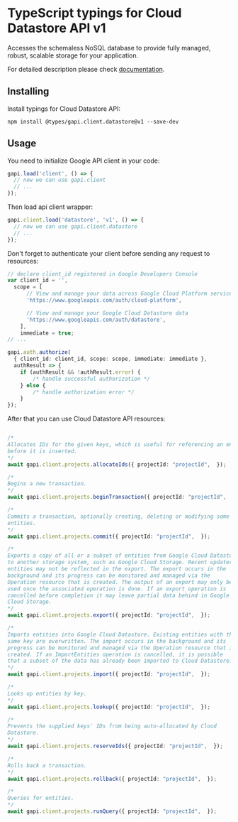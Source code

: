 # TypeScript typings for Cloud Datastore API v1

Accesses the schemaless NoSQL database to provide fully managed, robust, scalable storage for your application.

For detailed description please check [documentation](https://cloud.google.com/datastore/).

## Installing

Install typings for Cloud Datastore API:

```
npm install @types/gapi.client.datastore@v1 --save-dev
```

## Usage

You need to initialize Google API client in your code:

```typescript
gapi.load('client', () => {
  // now we can use gapi.client
  // ...
});
```

Then load api client wrapper:

```typescript
gapi.client.load('datastore', 'v1', () => {
  // now we can use gapi.client.datastore
  // ...
});
```

Don't forget to authenticate your client before sending any request to resources:

```typescript
// declare client_id registered in Google Developers Console
var client_id = '',
  scope = [ 
      // View and manage your data across Google Cloud Platform services
      'https://www.googleapis.com/auth/cloud-platform',

      // View and manage your Google Cloud Datastore data
      'https://www.googleapis.com/auth/datastore',
    ],
    immediate = true;
// ...

gapi.auth.authorize(
  { client_id: client_id, scope: scope, immediate: immediate },
  authResult => {
    if (authResult && !authResult.error) {
        /* handle successful authorization */
    } else {
        /* handle authorization error */
    }
});
```

After that you can use Cloud Datastore API resources:

```typescript

/*
Allocates IDs for the given keys, which is useful for referencing an entity
before it is inserted.
*/
await gapi.client.projects.allocateIds({ projectId: "projectId",  });

/*
Begins a new transaction.
*/
await gapi.client.projects.beginTransaction({ projectId: "projectId",  });

/*
Commits a transaction, optionally creating, deleting or modifying some
entities.
*/
await gapi.client.projects.commit({ projectId: "projectId",  });

/*
Exports a copy of all or a subset of entities from Google Cloud Datastore
to another storage system, such as Google Cloud Storage. Recent updates to
entities may not be reflected in the export. The export occurs in the
background and its progress can be monitored and managed via the
Operation resource that is created. The output of an export may only be
used once the associated operation is done. If an export operation is
cancelled before completion it may leave partial data behind in Google
Cloud Storage.
*/
await gapi.client.projects.export({ projectId: "projectId",  });

/*
Imports entities into Google Cloud Datastore. Existing entities with the
same key are overwritten. The import occurs in the background and its
progress can be monitored and managed via the Operation resource that is
created. If an ImportEntities operation is cancelled, it is possible
that a subset of the data has already been imported to Cloud Datastore.
*/
await gapi.client.projects.import({ projectId: "projectId",  });

/*
Looks up entities by key.
*/
await gapi.client.projects.lookup({ projectId: "projectId",  });

/*
Prevents the supplied keys' IDs from being auto-allocated by Cloud
Datastore.
*/
await gapi.client.projects.reserveIds({ projectId: "projectId",  });

/*
Rolls back a transaction.
*/
await gapi.client.projects.rollback({ projectId: "projectId",  });

/*
Queries for entities.
*/
await gapi.client.projects.runQuery({ projectId: "projectId",  });
```
